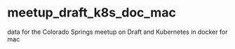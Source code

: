 # meetup_draft_k8s_doc_mac
data for the Colorado Springs meetup on Draft and Kubernetes in docker for mac
